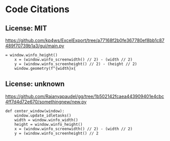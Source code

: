 # Code Citations

## License: MIT
https://github.com/kp4ws/ExcelExport/tree/a77168f2b0fe367780ef8bb1c87489f70739b1a3/gui/main.py

```
= window.winfo_height()
    x = (window.winfo_screenwidth() // 2) - (width // 2)
    y = (window.winfo_screenheight() // 2) - (height // 2)
    window.geometry(f"{width}x{
```


## License: unknown
https://github.com/Rajanyapaudel/gg/tree/1b502142fcaea443909401e4cbc4ff7d4d72e670/somethingnew/new.py

```
def center_window(window):
    window.update_idletasks()
    width = window.winfo_width()
    height = window.winfo_height()
    x = (window.winfo_screenwidth() // 2) - (width // 2)
    y = (window.winfo_screenheight() // 2
```


